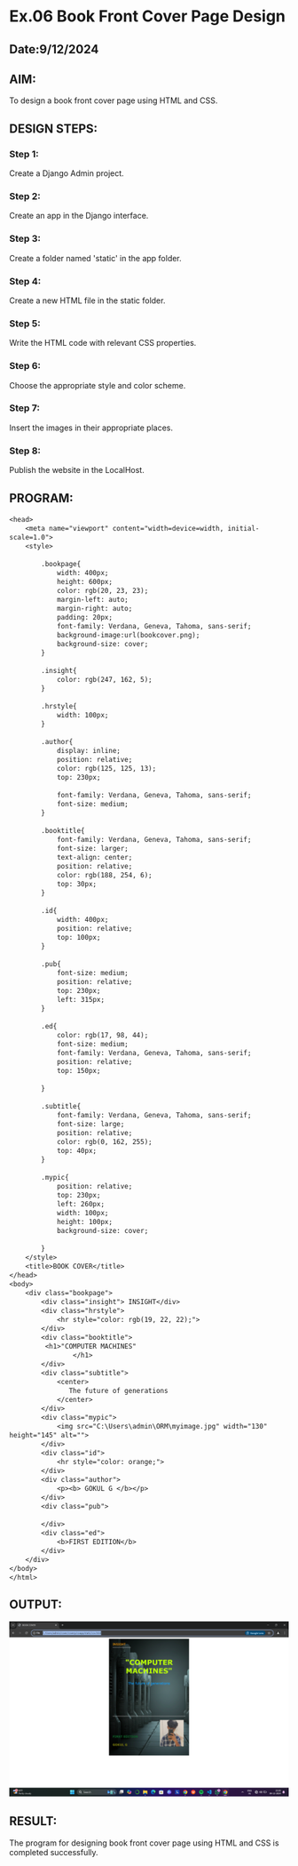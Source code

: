 # Ex.06 Book Front Cover Page Design
## Date:9/12/2024

## AIM:
To design a book front cover page using HTML and CSS.

## DESIGN STEPS:

### Step 1:
Create a Django Admin project.

### Step 2:
Create an app in the Django interface.

### Step 3:
Create a folder named 'static' in the app folder.

### Step 4:
Create a new HTML file in the static folder.

### Step 5:
Write the HTML code with relevant CSS properties.

### Step 6:
Choose the appropriate style and color scheme.

### Step 7:
Insert the images in their appropriate places.

### Step 8:
Publish the website in the LocalHost.

## PROGRAM:
```
<head>
    <meta name="viewport" content="width=device=width, initial-scale=1.0">
    <style>

        .bookpage{
            width: 400px;
            height: 600px;
            color: rgb(20, 23, 23);
            margin-left: auto;
            margin-right: auto;
            padding: 20px;
            font-family: Verdana, Geneva, Tahoma, sans-serif;
            background-image:url(bookcover.png);
            background-size: cover;
        }

        .insight{
            color: rgb(247, 162, 5);
        }

        .hrstyle{
            width: 100px;
        }

        .author{
            display: inline;
            position: relative;
            color: rgb(125, 125, 13);
            top: 230px;

            font-family: Verdana, Geneva, Tahoma, sans-serif;
            font-size: medium;
        }

        .booktitle{
            font-family: Verdana, Geneva, Tahoma, sans-serif;
            font-size: larger;
            text-align: center;
            position: relative;
            color: rgb(188, 254, 6);
            top: 30px;
        }

        .id{
            width: 400px;
            position: relative;
            top: 100px;
        }

        .pub{
            font-size: medium;
            position: relative;
            top: 230px;
            left: 315px;
        }

        .ed{
            color: rgb(17, 98, 44);
            font-size: medium;
            font-family: Verdana, Geneva, Tahoma, sans-serif;
            position: relative;
            top: 150px;

        }

        .subtitle{
            font-family: Verdana, Geneva, Tahoma, sans-serif;
            font-size: large;
            position: relative;
            color: rgb(0, 162, 255);
            top: 40px;
        }

        .mypic{
            position: relative;
            top: 230px;
            left: 260px;
            width: 100px;
            height: 100px;
            background-size: cover;

        }
    </style>
    <title>BOOK COVER</title>
</head>
<body>
    <div class="bookpage">
        <div class="insight"> INSIGHT</div>
        <div class="hrstyle">
            <hr style="color: rgb(19, 22, 22);">
        </div>
        <div class="booktitle">
         <h1>"COMPUTER MACHINES"
                </h1>
        </div>
        <div class="subtitle">
            <center>
               The future of generations
            </center>
        </div>
        <div class="mypic">
            <img src="C:\Users\admin\ORM\myimage.jpg" width="130" height="145" alt="">
        </div>
        <div class="id">
            <hr style="color: orange;">
        </div>
        <div class="author">
            <p><b> GOKUL G </b></p>
        </div>
        <div class="pub">
            
        </div>
        <div class="ed">
            <b>FIRST EDITION</b>
        </div>
    </div>
</body>
</html>
```


## OUTPUT:
![alt text](image.png)


## RESULT:
The program for designing book front cover page using HTML and CSS is completed successfully.
